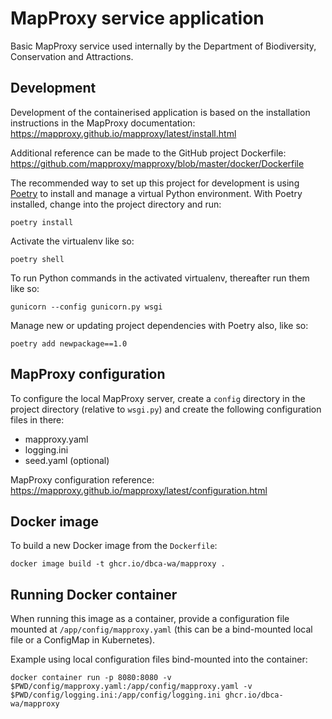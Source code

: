 # MapProxy service application

Basic MapProxy service used internally by the Department of Biodiversity,
Conservation and Attractions.

## Development

Development of the containerised application is based on the
installation instructions in the MapProxy documentation:
<https://mapproxy.github.io/mapproxy/latest/install.html>

Additional reference can be made to the GitHub project Dockerfile:
<https://github.com/mapproxy/mapproxy/blob/master/docker/Dockerfile>

The recommended way to set up this project for development is using
[Poetry](https://python-poetry.org/docs/) to install and manage a virtual Python
environment. With Poetry installed, change into the project directory and run:

    poetry install

Activate the virtualenv like so:

    poetry shell

To run Python commands in the activated virtualenv, thereafter run them like so:

    gunicorn --config gunicorn.py wsgi

Manage new or updating project dependencies with Poetry also, like so:

    poetry add newpackage==1.0

## MapProxy configuration

To configure the local MapProxy server, create a `config` directory in the project directory
(relative to `wsgi.py`) and create the following configuration files in there:

- mapproxy.yaml
- logging.ini
- seed.yaml (optional)

MapProxy configuration reference: <https://mapproxy.github.io/mapproxy/latest/configuration.html>

## Docker image

To build a new Docker image from the `Dockerfile`:

    docker image build -t ghcr.io/dbca-wa/mapproxy .

## Running Docker container

When running this image as a container, provide a configuration file
mounted at `/app/config/mapproxy.yaml` (this can be a bind-mounted
local file or a ConfigMap in Kubernetes).

Example using local configuration files bind-mounted into the container:

    docker container run -p 8080:8080 -v $PWD/config/mapproxy.yaml:/app/config/mapproxy.yaml -v $PWD/config/logging.ini:/app/config/logging.ini ghcr.io/dbca-wa/mapproxy
